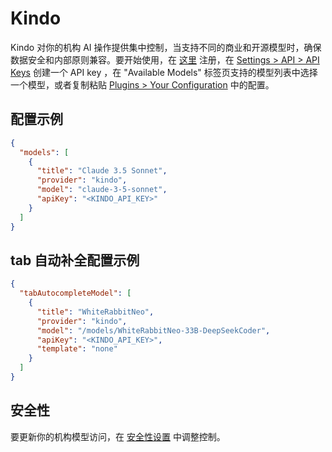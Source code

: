 # Kindo

Kindo 对你的机构 AI 操作提供集中控制，当支持不同的商业和开源模型时，确保数据安全和内部原则兼容。要开始使用，在 [这里](https://app.kindo.ai/) 注册，在 [Settings > API > API Keys](https://app.kindo.ai/settings/api) 创建一个 API key ，在 "Available Models" 标签页支持的模型列表中选择一个模型，或者复制粘贴 [Plugins > Your Configuration](https://app.kindo.ai/plugins) 中的配置。

## 配置示例

```json title="config.json"
{
  "models": [
    {
      "title": "Claude 3.5 Sonnet",
      "provider": "kindo",
      "model": "claude-3-5-sonnet",
      "apiKey": "<KINDO_API_KEY>"
    }
  ]
}
```

## tab 自动补全配置示例

```json title="config.json"
{
  "tabAutocompleteModel": [
    {
      "title": "WhiteRabbitNeo",
      "provider": "kindo",
      "model": "/models/WhiteRabbitNeo-33B-DeepSeekCoder",
      "apiKey": "<KINDO_API_KEY>",
      "template": "none"
    }
  ]
}
```

## 安全性

要更新你的机构模型访问，在 [安全性设置](https://app.kindo.ai/security-settings) 中调整控制。
